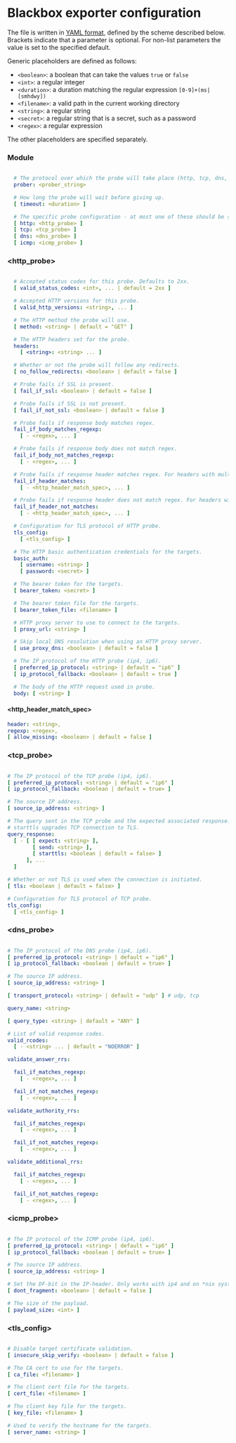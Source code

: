 # Blackbox exporter configuration

The file is written in [YAML format](http://en.wikipedia.org/wiki/YAML), defined by the scheme described below.
Brackets indicate that a parameter is optional.
For non-list parameters the value is set to the specified default.

Generic placeholders are defined as follows:

* `<boolean>`: a boolean that can take the values `true` or `false`
* `<int>`: a regular integer
* `<duration>`: a duration matching the regular expression `[0-9]+(ms|[smhdwy])`
* `<filename>`: a valid path in the current working directory
* `<string>`: a regular string
* `<secret>`: a regular string that is a secret, such as a password
* `<regex>`: a regular expression

The other placeholders are specified separately.

### Module
```yml

  # The protocol over which the probe will take place (http, tcp, dns, icmp).
  prober: <prober_string>

  # How long the probe will wait before giving up.
  [ timeout: <duration> ]

  # The specific probe configuration - at most one of these should be specified.
  [ http: <http_probe> ]
  [ tcp: <tcp_probe> ]
  [ dns: <dns_probe> ]
  [ icmp: <icmp_probe> ]

```

### <http_probe>
```yml

  # Accepted status codes for this probe. Defaults to 2xx.
  [ valid_status_codes: <int>, ... | default = 2xx ]

  # Accepted HTTP versions for this probe.
  [ valid_http_versions: <string>, ... ]

  # The HTTP method the probe will use.
  [ method: <string> | default = "GET" ]

  # The HTTP headers set for the probe.
  headers:
    [ <string>: <string> ... ]

  # Whether or not the probe will follow any redirects.
  [ no_follow_redirects: <boolean> | default = false ]

  # Probe fails if SSL is present.
  [ fail_if_ssl: <boolean> | default = false ]

  # Probe fails if SSL is not present.
  [ fail_if_not_ssl: <boolean> | default = false ]

  # Probe fails if response body matches regex.
  fail_if_body_matches_regexp:
    [ - <regex>, ... ]

  # Probe fails if response body does not match regex.
  fail_if_body_not_matches_regexp:
    [ - <regex>, ... ]

  # Probe fails if response header matches regex. For headers with multiple values, fails if *at least one* matches.
  fail_if_header_matches:
    [ - <http_header_match_spec>, ... ]

  # Probe fails if response header does not match regex. For headers with multiple values, fails if *none* match.
  fail_if_header_not_matches:
    [ - <http_header_match_spec>, ... ]

  # Configuration for TLS protocol of HTTP probe.
  tls_config:
    [ <tls_config> ]

  # The HTTP basic authentication credentials for the targets.
  basic_auth:
    [ username: <string> ]
    [ password: <secret> ]

  # The bearer token for the targets.
  [ bearer_token: <secret> ]

  # The bearer token file for the targets.
  [ bearer_token_file: <filename> ]

  # HTTP proxy server to use to connect to the targets.
  [ proxy_url: <string> ]

  # Skip local DNS resolution when using an HTTP proxy server.
  [ use_proxy_dns: <boolean> | default = false ]

  # The IP protocol of the HTTP probe (ip4, ip6).
  [ preferred_ip_protocol: <string> | default = "ip6" ]
  [ ip_protocol_fallback: <boolean> | default = true ]

  # The body of the HTTP request used in probe.
  body: [ <string> ]


```

#### <http_header_match_spec>

```yml
header: <string>,
regexp: <regex>,
[ allow_missing: <boolean> | default = false ]
```

### <tcp_probe>

```yml

# The IP protocol of the TCP probe (ip4, ip6).
[ preferred_ip_protocol: <string> | default = "ip6" ]
[ ip_protocol_fallback: <boolean | default = true> ]

# The source IP address.
[ source_ip_address: <string> ]

# The query sent in the TCP probe and the expected associated response.
# starttls upgrades TCP connection to TLS.
query_response:
  [ - [ [ expect: <string> ],
        [ send: <string> ],
        [ starttls: <boolean | default = false> ]
      ], ...
  ]

# Whether or not TLS is used when the connection is initiated.
[ tls: <boolean | default = false> ]

# Configuration for TLS protocol of TCP probe.
tls_config:
  [ <tls_config> ]

```

### <dns_probe>

```yml

# The IP protocol of the DNS probe (ip4, ip6).
[ preferred_ip_protocol: <string> | default = "ip6" ]
[ ip_protocol_fallback: <boolean | default = true> ]

# The source IP address.
[ source_ip_address: <string> ]

[ transport_protocol: <string> | default = "udp" ] # udp, tcp

query_name: <string>

[ query_type: <string> | default = "ANY" ]

# List of valid response codes.
valid_rcodes:
  [ - <string> ... | default = "NOERROR" ]

validate_answer_rrs:

  fail_if_matches_regexp:
    [ - <regex>, ... ]

  fail_if_not_matches_regexp:
    [ - <regex>, ... ]

validate_authority_rrs:

  fail_if_matches_regexp:
    [ - <regex>, ... ]

  fail_if_not_matches_regexp:
    [ - <regex>, ... ]

validate_additional_rrs:

  fail_if_matches_regexp:
    [ - <regex>, ... ]

  fail_if_not_matches_regexp:
    [ - <regex>, ... ]

```

### <icmp_probe>

```yml

# The IP protocol of the ICMP probe (ip4, ip6).
[ preferred_ip_protocol: <string> | default = "ip6" ]
[ ip_protocol_fallback: <boolean | default = true> ]

# The source IP address.
[ source_ip_address: <string> ]

# Set the DF-bit in the IP-header. Only works with ip4 and on *nix systems.
[ dont_fragment: <boolean> | default = false ]

# The size of the payload.
[ payload_size: <int> ]

```

### <tls_config>

```yml

# Disable target certificate validation.
[ insecure_skip_verify: <boolean> | default = false ]

# The CA cert to use for the targets.
[ ca_file: <filename> ]

# The client cert file for the targets.
[ cert_file: <filename> ]

# The client key file for the targets.
[ key_file: <filename> ]

# Used to verify the hostname for the targets.
[ server_name: <string> ]

```
